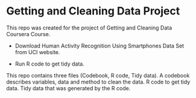 # Getting and Cleaning Data Project
This repo was created for the project of Getting and Cleaning Data Coursera Course. 
- Download Human Activity Recognition Using Smartphones Data Set from UCI website. 

- Run R code to get tidy data.

This repo contains three files (Codebook, R code, Tidy data). A codebook describes variables, data and method to clean the data. R code to get tidy data. Tidy data that was generated by the R code. 